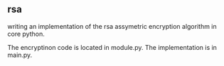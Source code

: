 ## rsa

writing an implementation of the rsa assymetric encryption algorithm in core python.

The encryptinon code is located in module.py. The implementation is in main.py.
